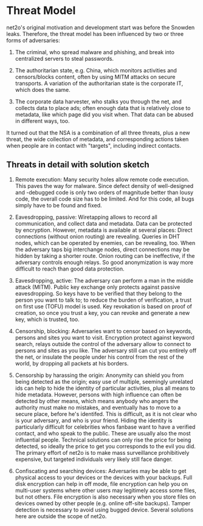 Threat Model
============

net2o's original motivation and development start was before the
Snowden leaks.  Therefore, the threat model has been influenced by two
or three forms of adversaries:

1. The criminal, who spread malware and phishing, and break into
centralized servers to steal passwords.

2. The authoritarian state, e.g. China, which monitors activities and
censors/blocks content, often by using MITM attacks on secure
transports.  A variation of the authoritarian state is the corporate
IT, which does the same.

3. The corporate data harvester, who stalks you through the net, and
collects data to place ads; often enough data that is relatively
close to metadata, like which page did you visit when.  That data can
be abused in different ways, too.

It turned out that the NSA is a combination of all three threats, plus
a new threat, the wide collection of metadata, and corresponding
actions taken when people are in contact with "targets", including
indirect contacts.

Threats in detail with solution sketch
--------------------------------------

1. Remote execution: Many security holes allow remote code execution.
This paves the way for malware.  Since defect density of well-designed
and -debugged code is only two orders of magnitude better than lousy
code, the overall code size has to be limited.  And for this code, all
bugs simply have to be found and fixed.

2. Eavesdropping, passive: Wiretapping allows to record all
communication, and collect data and metadata.  Data can be protected
by encryption.  However, metadata is available at several places:
Direct connections (without onion routing) are revealing.  Queries in
DHT nodes, which can be operated by enemies, can be revealing, too.  When
the adversary taps big interchange nodes, direct connections may be
hidden by taking a shorter route.  Onion routing can be ineffective,
if the adversary controls enough relays.  So good anonymization is way
more difficult to reach than good data protection.

3. Eavesdropping, active: The adversary can perform a man in the
middle attack (MITM).  Public key exchange only protects against
passive eavesdropping.  So keys have to be verified that they belong
to the person you want to talk to; to reduce the burden of
verification, a trust on first use (TOFU) model is used.  Key
revokation is based on proof of creation, so once you trust a key, you
can revoke and generate a new key, which is trusted, too.

4. Censorship, blocking: Adversaries want to censor based on keywords,
persons and sites you want to visit.  Encryption protect against
keyword search, relays outside the control of the adversary allow to
connect to persons and sites as you like.  The adversary still can cut
you entirely off the net, or insulate the people under his control
from the rest of the world, by dropping all packets at his borders.

5. Censorship by harassing the origin: Anonymity can shield you from
being detected as the origin; easy use of multiple, seemingly
unrelated ids can help to hide the identity of particular activities,
plus all means to hide metadata.  However, persons with high influence
can often be detected by other means, which means anybody who angers
the authority must make no mistakes, and eventually has to move to a
secure place, before he's identifed.  This is difficult, as it is not
clear who is your adversary, and who is your friend.  Hiding the
identity is particularly difficult for celebrities whos fanbase want
to have a verified contact, and who speak to the public.  These are
usually also the most influential people.  Technical solutions can
only rise the price for being detected, so ideally the price to get
you corresponds to the evil you did.  The primary effort of net2o is
to make mass surveillance prohibitively expensive, but targeted
individuals very likely still face danger.

6. Confiscating and searching devices: Adversaries may be able to get
physical access to your devices or the devices with your backups.
Full disk encryption can help in off mode, file encryption can help
you on multi-user systems where other users may legitimely access some
files, but not others.  File encryption is also necessary when you
store files on devices owned by other people (e.g. online off-site
backups).  Tamper detection is necessary to avoid using bugged device.
Several solutions here are outside the scope of net2o.